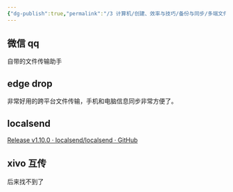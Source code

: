 ```yaml
---
{"dg-publish":true,"permalink":"/3 计算机/创建、效率与技巧/备份与同步/多端文件传输/","title":"多端文件传输"}
---
```



## 微信 qq
自带的文件传输助手

## edge drop
非常好用的跨平台文件传输，手机和电脑信息同步非常方便了。

## localsend
[Release v1.10.0 · localsend/localsend · GitHub](https://github.com/localsend/localsend/releases/tag/v1.10.0)

## xivo 互传
后来找不到了